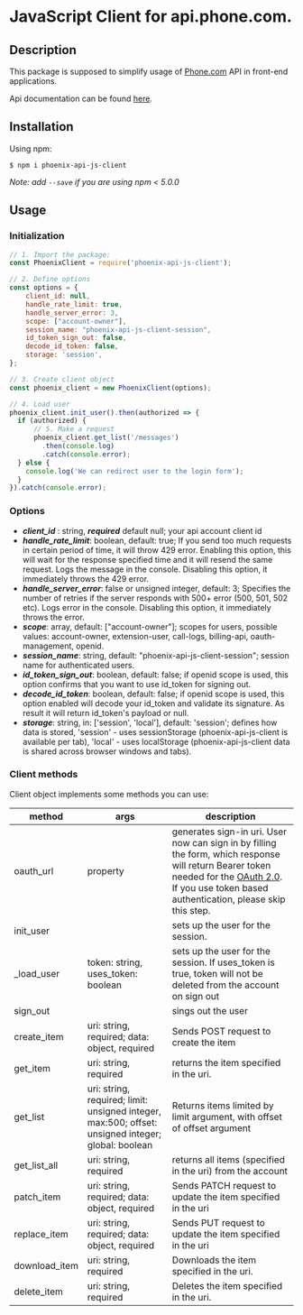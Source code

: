 
# JavaScript Client for api.phone.com.

## Description

This package is supposed to simplify usage of [Phone.com](https://www.phone.com/) API in front-end applications.

Api documentation can be found [here](https://apidocs.phone.com/).

## Installation

Using npm:
```shell
$ npm i phoenix-api-js-client
```
_Note: add  `--save` if you are using npm < 5.0.0_

## Usage

### Initialization

```javascript
// 1. Import the package:
const PhoenixClient = require('phoenix-api-js-client');

// 2. Define options
const options = {
    client_id: null,
    handle_rate_limit: true,
    handle_server_error: 3,
    scope: ["account-owner"],
    session_name: "phoenix-api-js-client-session",
    id_token_sign_out: false,
    decode_id_token: false,
    storage: 'session',
};

// 3. Create client object
const phoenix_client = new PhoenixClient(options);

// 4. Load user
phoenix_client.init_user().then(authorized => {
  if (authorized) {
      // 5. Make a request
      phoenix_client.get_list('/messages')
        .then(console.log)
        .catch(console.error);
  } else {
    console.log('We can redirect user to the login form');
  }
}).catch(console.error);
```

### Options

- ***client_id*** : string,  ***required*** default null; your api account client id
- ***handle_rate_limit***: boolean, default: true; If you send too much requests in certain period of time, it will throw 429 error. Enabling this option, this will wait for the response specified time and it will resend the same request. Logs the message in the console. Disabling this option, it immediately throws the 429 error.
- ***handle_server_error***: false or unsigned integer, default: 3; Specifies the number of retries if the server responds with 500+ error (500, 501, 502 etc). Logs error in the console.  Disabling this option, it immediately throws the error.
- ***scope***: array, default: ["account-owner"]; scopes for users, possible values: account-owner, extension-user, call-logs, billing-api, oauth-management, openid.
- ***session_name***: string, default: "phoenix-api-js-client-session"; session name for authenticated users.
- ***id_token_sign_out***: boolean, default: false; if openid scope is used, this option confirms that you want to use id_token for signing out.
- ***decode_id_token***: boolean, default: false; if openid scope is used, this option enabled will decode your id_token and validate its signature. As result it will return id_token's payload or null.
- ***storage***: string, in: ['session', 'local'], default: 'session'; defines how data is stored, 'session' - uses sessionStorage (phoenix-api-js-client is available per tab), 'local' - uses localStorage (phoenix-api-js-client data is shared across browser windows and tabs).

### Client methods

Client object implements some methods you can use:

| method | args | description |
|--|--|--|
| oauth_url | property | generates sign-in uri. User now can sign in by filling the form, which response will return Bearer token needed for the [OAuth 2.0](https://tools.ietf.org/html/rfc6749). If you use token based authentication, please skip this step.
| init_user |  | sets up the user for the session.
| _load_user | token: string, uses_token: boolean | sets up the user for the session. If uses_token is true, token will not be deleted from the account on sign out
| sign_out |  | sings out the user
| create_item | uri: string, required; data: object, required | Sends POST request to create the item
| get_item | uri: string, required | returns the item specified in the uri.
| get_list | uri: string, required; limit: unsigned integer, max:500; offset: unsigned integer; global: boolean |  Returns items limited by limit argument, with offset of offset argument
| get_list_all | uri: string, required | returns all items (specified in the uri) from the account
| patch_item | uri: string, required; data: object, required | Sends PATCH request to update the item specified in the uri
| replace_item | uri: string, required; data: object, required | Sends PUT request to update the item specified in the uri
| download_item | uri: string, required | Downloads the item specified in the uri. 
| delete_item | uri: string, required | Deletes the item specified in the uri. 
